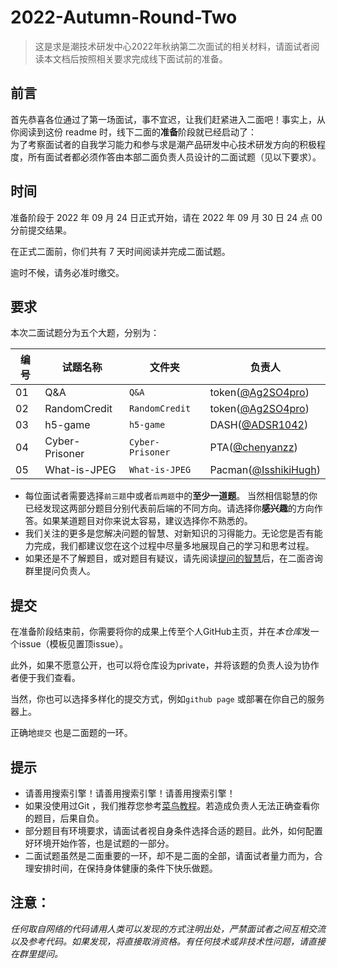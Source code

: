 # 2022-Autumn-Round-Two

> 这是求是潮技术研发中心2022年秋纳第二次面试的相关材料，请面试者阅读本文档后按照相关要求完成线下面试前的准备。

## 前言

首先恭喜各位通过了第一场面试，事不宜迟，让我们赶紧进入二面吧！事实上，从你阅读到这份 readme 时，线下二面的**准备**阶段就已经启动了：  
为了考察面试者的自我学习能力和参与求是潮产品研发中心技术研发方向的积极程度，所有面试者都必须作答由本部二面负责人员设计的二面试题（见以下要求）。

## 时间

准备阶段于 2022 年 09 月 24 日正式开始，请在 2022 年 09 月 30 日 24 点 00 分前提交结果。  

在正式二面前，你们共有 7 天时间阅读并完成二面试题。  

逾时不候，请务必准时缴交。  

## 要求

本次二面试题分为五个大题，分别为：  

| 编号 | 试题名称        | 文件夹    | 负责人                                                     |
| ---- | --------------- | --------- | ---------------------------------------------------------- |
| 01   | Q&A             | `Q&A` | token([@Ag2SO4pro](https://github.com/Ag2SO4pro)) |
| 02   | RandomCredit     | `RandomCredit` | token([@Ag2SO4pro](https://github.com/Ag2SO4pro))           |
| 03   | h5-game         | `h5-game` | DASH([@ADSR1042](https://github.com/ADSR1042))           |
| 04   | Cyber-Prisoner | `Cyber-Prisoner` | PTA([@chenyanzz](https://github.com/chenyanzz)) |
| 05   | What-is-JPEG | `What-is-JPEG` |  Pacman([@IsshikiHugh](https://github.com/IsshikiHugh))|


- 每位面试者需要选择`前三题`中或者`后两题`中的**至少一道题**。 当然相信聪慧的你已经发现这两部分题目分别代表前后端的不同方向。请选择你**感兴趣**的方向作答。如果某道题目对你来说太容易，建议选择你不熟悉的。
- 我们关注的更多是您解决问题的智慧、对新知识的习得能力。无论您是否有能力完成，我们都建议您在这个过程中尽量多地展现自己的学习和思考过程。
- 如果还是不了解题目，或对题目有疑议，请先阅读[提问的智慧](https://github.com/FredWe/How-To-Ask-Questions-The-Smart-Way/blob/master/README-zh_CN.md)后，在二面咨询群里提问负责人。

## 提交

在准备阶段结束前，你需要将你的成果上传至个人GitHub主页，并在*本仓库*发一个issue（模板见置顶issue）。  

此外，如果不愿意公开，也可以将仓库设为private，并将该题的负责人设为协作者便于我们查看。

当然，你也可以选择多样化的提交方式，例如`github page` 或部署在你自己的服务器上。

正确地`提交` 也是二面题的一环。

## 提示

- 请善用搜索引擎！请善用搜索引擎！请善用搜索引擎！
- 如果没使用过Git ，我们推荐您参考[菜鸟教程](https://www.runoob.com/git/git-tutorial.html)。若造成负责人无法正确查看你的题目，后果自负。
- 部分题目有环境要求，请面试者视自身条件选择合适的题目。此外，如何配置好环境开始作答，也是试题的一部分。
- 二面试题虽然是二面重要的一环，却不是二面的全部，请面试者量力而为，合理安排时间，在保持身体健康的条件下快乐做题。

## 注意：
*任何取自网络的代码请用人类可以发现的方式注明出处，严禁面试者之间互相交流以及参考代码。如果发现，将直接取消资格。有任何技术或非技术性问题，请直接在群里提问。*
